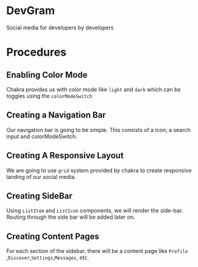 # DevGram

Social media for developers by developers

# Procedures

## Enabling Color Mode

Chakra provides us with color mode like `light` and `dark` which can be toggles using the `colorModeSwitch`

## Creating a Navigation Bar

Our navigation bar is going to be simple. This consists of a icon, a search input and colorModeSwitch.

## Creating A Responsive Layout

We are going to use `grid` system provided by chakra to create responsive landing of our social media.

## Creating SideBar

Using `ListItem` and `ListIcon` components, we will render the side-bar. Routing through the side bar will be added later on.

## Creating Content Pages

For each section of the sidebar, there will be a content page like `Profile` ,`Discover`,`Settings`,`Messages`, etc.
